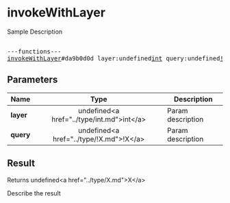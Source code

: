 # invokeWithLayer

Sample Description

<pre>

---functions---
<a href="../method/invokeWithLayer.md">invokeWithLayer</a>#da9b0d0d layer:undefined<a href="../type/int.md">int</a> query:undefined<a href="../type/!X.md">!X</a> = undefined<a href="../type/X.md">X</a>;
</pre>

## Parameters

| Name | Type | Description |
|------|:----:|-------------|
| **layer** | undefined&lt;a href=&#34;../type/int.md&#34;&gt;int&lt;/a&gt; | Param description |
| **query** | undefined&lt;a href=&#34;../type/!X.md&#34;&gt;!X&lt;/a&gt; | Param description |

## Result

Returns undefined&lt;a href=&#34;../type/X.md&#34;&gt;X&lt;/a&gt;

Describe the result

